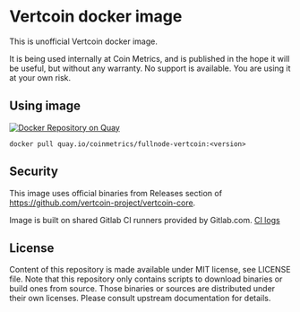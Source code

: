 # Vertcoin docker image

This is unofficial Vertcoin docker image.

It is being used internally at Coin Metrics, and is published in the hope it will be useful, but without any warranty. No support is available. You are using it at your own risk.

## Using image

[![Docker Repository on Quay](https://quay.io/repository/coinmetrics/fullnode-vertcoin/status "Docker Repository on Quay")](https://quay.io/repository/coinmetrics/fullnode-vertcoin)

```
docker pull quay.io/coinmetrics/fullnode-vertcoin:<version>
```

## Security

This image uses official binaries from Releases section of https://github.com/vertcoin-project/vertcoin-core.

Image is built on shared Gitlab CI runners provided by Gitlab.com. [CI logs](https://gitlab.com/coinmetrics/fullnodes/vertcoin/pipelines)

## License

Content of this repository is made available under MIT license, see LICENSE file.
Note that this repository only contains scripts to download binaries or build ones from source.
Those binaries or sources are distributed under their own licenses.
Please consult upstream documentation for details.
